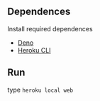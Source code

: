 ## Dependences

Install required dependences

- [Deno](https://deno.land/)
- [Heroku CLI](https://devcenter.heroku.com/articles/heroku-cli)

## Run

type `heroku local web`